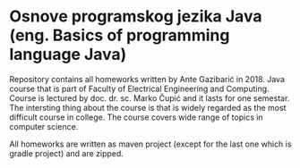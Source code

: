 # Osnove programskog jezika Java (eng. Basics of programming language Java)

Repository contains all homeworks written by Ante Gazibarić in 2018. Java course that is part of Faculty of Electrical Engineering and Computing.
Course is lectured by doc. dr. sc. Marko Čupić and it lasts for one semestar. 
The intersting thing about the course is that is widely regarded as the most difficult course in college.
The course covers wide range of topics in computer science.

All homeworks are written as maven project (except for the last one which is gradle project) and are zipped.

